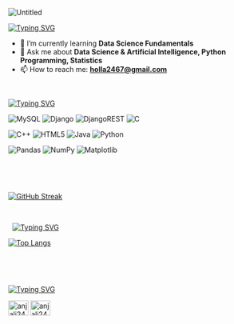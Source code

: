 ![Untitled](https://github.com/anjali24671/anjali24671/assets/125444975/7477650e-b52e-472b-b447-e6c4302f4a54)







[![Typing SVG](https://readme-typing-svg.demolab.com?font=Fira+Code&pause=1000&width=435&lines=About+Me%3A)](https://git.io/typing-svg)

- 🌱 I’m currently learning **Data Science Fundamentals**
- 💬 Ask me about **Data Science & Artificial Intelligence, Python Programming, Statistics**
- 📫 How to reach me: **holla2467@gmail.com**

&nbsp;

[![Typing SVG](https://readme-typing-svg.demolab.com?font=Fira+Code&pause=1000&width=435&lines=Tech+Stack)](https://git.io/typing-svg)

![MySQL](https://img.shields.io/badge/mysql-%2300f.svg?style=for-the-badge&logo=mysql&logoColor=white) 
![Django](https://img.shields.io/badge/django-%23092E20.svg?style=for-the-badge&logo=django&logoColor=white) 
![DjangoREST](https://img.shields.io/badge/DJANGO-REST-ff1709?style=for-the-badge&logo=django&logoColor=white&color=ff1709&labelColor=gray) 
![C](https://img.shields.io/badge/c-%2300599C.svg?style=for-the-badge&logo=c&logoColor=white) 

![C++](https://img.shields.io/badge/c++-%2300599C.svg?style=for-the-badge&logo=c%2B%2B&logoColor=white) 
![HTML5](https://img.shields.io/badge/html5-%23E34F26.svg?style=for-the-badge&logo=html5&logoColor=white) 
![Java](https://img.shields.io/badge/java-%23ED8B00.svg?style=for-the-badge&logo=openjdk&logoColor=white) 
![Python](https://img.shields.io/badge/python-3670A0?style=for-the-badge&logo=python&logoColor=ffdd54) 

![Pandas](https://img.shields.io/badge/pandas-%23150458.svg?style=for-the-badge&logo=pandas&logoColor=white) 
![NumPy](https://img.shields.io/badge/numpy-%23013243.svg?style=for-the-badge&logo=numpy&logoColor=white) 
![Matplotlib](https://img.shields.io/badge/Matplotlib-%23ffffff.svg?style=for-the-badge&logo=Matplotlib&logoColor=black)


&nbsp;

&nbsp;


 [![GitHub Streak](https://streak-stats.demolab.com?user=anjali24671&theme=github-dark)](https://git.io/streak-stats)


&nbsp;

&nbsp;
[![Typing SVG](https://readme-typing-svg.demolab.com?font=Fira+Code&pause=1000&multiline=true&width=435&lines=Languages%3A)](https://git.io/typing-svg)

[![Top Langs](https://github-readme-stats.vercel.app/api/top-langs/?username=anuraghazra&layout=compact)](https://github.com/anuraghazra/github-readme-stats)


&nbsp;

&nbsp;

[![Typing SVG](https://readme-typing-svg.demolab.com?font=Fira+Code&pause=1000&width=435&lines=How+to+contact%3A)](https://git.io/typing-svg)
<p align="left">
<a href="https://linkedin.com/in/anjali-sharma-a76859272" target="blank"><img align="center" src="https://img.shields.io/badge/LinkedIn-0077B5?style=for-the-badge&logo=linkedin&logoColor=whiteg" alt="anjali24671" height="30" width="40" /></a>
<a href="https://instagram.com/anjali24671" target="blank"><img align="center" src="https://img.shields.io/badge/Instagram-E4405F?style=for-the-badge&logo=instagram&logoColor=white" alt="anjali24671" height="30" width="40" /></a>
</p>

